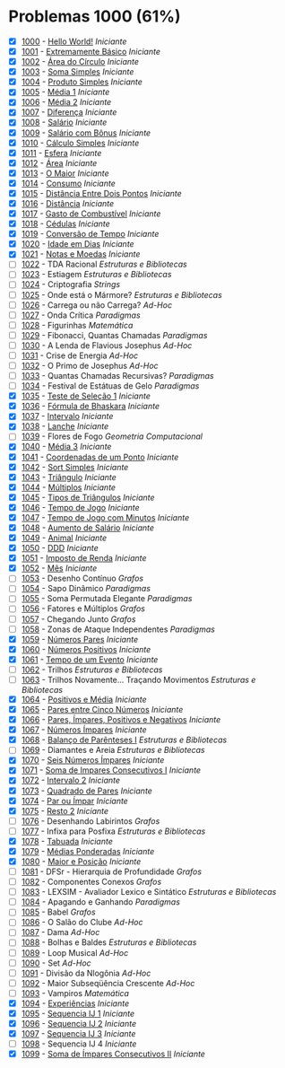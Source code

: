# Problemas 1000 (61%)

- [x]  [1000](https://www.beecrowd.com.br/repository/UOJ_1000.html) - [Hello World!](1000.c) *Iniciante*
- [x]  [1001](https://www.beecrowd.com.br/repository/UOJ_1001.html) - [Extremamente Básico](1001.c) *Iniciante*
- [x]  [1002](https://www.beecrowd.com.br/repository/UOJ_1002.html) - [Área do Círculo](1002.c) *Iniciante*
- [x]  [1003](https://www.beecrowd.com.br/repository/UOJ_1003.html) - [Soma Simples](1003.c) *Iniciante*
- [x]  [1004](https://www.beecrowd.com.br/repository/UOJ_1004.html) - [Produto Simples](1004.c) *Iniciante*
- [x]  [1005](https://www.beecrowd.com.br/repository/UOJ_1005.html) - [Média 1](1005.c) *Iniciante*
- [x]  [1006](https://www.beecrowd.com.br/repository/UOJ_1006.html) - [Média 2](1006.c) *Iniciante*
- [x]  [1007](https://www.beecrowd.com.br/repository/UOJ_1007.html) - [Diferença](1007.c) *Iniciante*
- [x]  [1008](https://www.beecrowd.com.br/repository/UOJ_1008.html) - [Salário](1008.c) *Iniciante*
- [x]  [1009](https://www.beecrowd.com.br/repository/UOJ_1009.html) - [Salário com Bônus](1009.c) *Iniciante*
- [x]  [1010](https://www.beecrowd.com.br/repository/UOJ_1010.html) - [Cálculo Simples](1010.c) *Iniciante*
- [x]  [1011](https://www.beecrowd.com.br/repository/UOJ_1011.html) - [Esfera](1011.c) *Iniciante*
- [x]  [1012](https://www.beecrowd.com.br/repository/UOJ_1012.html) - [Área](1012.c) *Iniciante*
- [x]  [1013](https://www.beecrowd.com.br/repository/UOJ_1013.html) - [O Maior](1013.c) *Iniciante*
- [x]  [1014](https://www.beecrowd.com.br/repository/UOJ_1014.html) - [Consumo](1014.c) *Iniciante*
- [x]  [1015](https://www.beecrowd.com.br/repository/UOJ_1015.html) - [Distância Entre Dois Pontos](1015.c) *Iniciante*
- [x]  [1016](https://www.beecrowd.com.br/repository/UOJ_1016.html) - [Distância](1016.c) *Iniciante*
- [x]  [1017](https://www.beecrowd.com.br/repository/UOJ_1017.html) - [Gasto de Combustível](1017.c) *Iniciante*
- [x]  [1018](https://www.beecrowd.com.br/repository/UOJ_1018.html) - [Cédulas](1018.c) *Iniciante*
- [x]  [1019](https://www.beecrowd.com.br/repository/UOJ_1019.html) - [Conversão de Tempo](1019.c) *Iniciante*
- [x]  [1020](https://www.beecrowd.com.br/repository/UOJ_1020.html) - [Idade em Dias](1020.c) *Iniciante*
- [x]  [1021](https://www.beecrowd.com.br/repository/UOJ_1021.html) - [Notas e Moedas](1021.c) *Iniciante*
- [ ]  [1022](https://www.beecrowd.com.br/repository/UOJ_1022.html) - TDA Racional *Estruturas e Bibliotecas*
- [ ]  [1023](https://www.beecrowd.com.br/repository/UOJ_1023.html) - Estiagem *Estruturas e Bibliotecas*
- [ ]  [1024](https://www.beecrowd.com.br/repository/UOJ_1024.html) - Criptografia *Strings*
- [ ]  [1025](https://www.beecrowd.com.br/repository/UOJ_1025.html) - Onde está o Mármore? *Estruturas e Bibliotecas*
- [ ]  [1026](https://www.beecrowd.com.br/repository/UOJ_1026.html) - Carrega ou não Carrega? *Ad-Hoc*
- [ ]  [1027](https://www.beecrowd.com.br/repository/UOJ_1027.html) - Onda Crítica *Paradigmas*
- [ ]  [1028](https://www.beecrowd.com.br/repository/UOJ_1028.html) - Figurinhas *Matemática*
- [ ]  [1029](https://www.beecrowd.com.br/repository/UOJ_1029.html) - Fibonacci, Quantas Chamadas *Paradigmas*
- [ ]  [1030](https://www.beecrowd.com.br/repository/UOJ_1030.html) - A Lenda de Flavious Josephus *Ad-Hoc*
- [ ]  [1031](https://www.beecrowd.com.br/repository/UOJ_1031.html) - Crise de Energia *Ad-Hoc*
- [ ]  [1032](https://www.beecrowd.com.br/repository/UOJ_1032.html) - O Primo de Josephus *Ad-Hoc*
- [ ]  [1033](https://www.beecrowd.com.br/repository/UOJ_1033.html) - Quantas Chamadas Recursivas? *Paradigmas*
- [ ]  [1034](https://www.beecrowd.com.br/repository/UOJ_1034.html) - Festival de Estátuas de Gelo *Paradigmas*
- [x]  [1035](https://www.beecrowd.com.br/repository/UOJ_1035.html) - [Teste de Seleção 1](1035.c) *Iniciante*
- [x]  [1036](https://www.beecrowd.com.br/repository/UOJ_1036.html) - [Fórmula de Bhaskara](1036.c) *Iniciante*
- [x]  [1037](https://www.beecrowd.com.br/repository/UOJ_1037.html) - [Intervalo](1037.c) *Iniciante*
- [x]  [1038](https://www.beecrowd.com.br/repository/UOJ_1038.html) - [Lanche](1038.c) *Iniciante*
- [ ]  [1039](https://www.beecrowd.com.br/repository/UOJ_1039.html) - Flores de Fogo *Geometria Computacional*
- [x]  [1040](https://www.beecrowd.com.br/repository/UOJ_1040.html) - [Média 3](1040.c) *Iniciante*
- [x]  [1041](https://www.beecrowd.com.br/repository/UOJ_1041.html) - [Coordenadas de um Ponto](1041.c) *Iniciante*
- [x]  [1042](https://www.beecrowd.com.br/repository/UOJ_1042.html) - [Sort Simples](1042.c) *Iniciante*
- [x]  [1043](https://www.beecrowd.com.br/repository/UOJ_1043.html) - [Triângulo](1043.c) *Iniciante*
- [x]  [1044](https://www.beecrowd.com.br/repository/UOJ_1044.html) - [Múltiplos](1044.c) *Iniciante*
- [x]  [1045](https://www.beecrowd.com.br/repository/UOJ_1045.html) - [Tipos de Triângulos](1045.c) *Iniciante*
- [x]  [1046](https://www.beecrowd.com.br/repository/UOJ_1046.html) - [Tempo de Jogo](1046.c) *Iniciante*
- [x]  [1047](https://www.beecrowd.com.br/repository/UOJ_1047.html) - [Tempo de Jogo com Minutos](1047.c) *Iniciante*
- [x]  [1048](https://www.beecrowd.com.br/repository/UOJ_1048.html) - [Aumento de Salário](1048.c) *Iniciante*
- [x]  [1049](https://www.beecrowd.com.br/repository/UOJ_1049.html) - [Animal](1049.c) *Iniciante*
- [x]  [1050](https://www.beecrowd.com.br/repository/UOJ_1050.html) - [DDD](1050.c) *Iniciante*
- [x]  [1051](https://www.beecrowd.com.br/repository/UOJ_1051.html) - [Imposto de Renda](1051.c) *Iniciante*
- [x]  [1052](https://www.beecrowd.com.br/repository/UOJ_1052.html) - [Mês](1052.c) *Iniciante*
- [ ]  [1053](https://www.beecrowd.com.br/repository/UOJ_1053.html) - Desenho Contínuo *Grafos*
- [ ]  [1054](https://www.beecrowd.com.br/repository/UOJ_1054.html) - Sapo Dinâmico *Paradigmas*
- [ ]  [1055](https://www.beecrowd.com.br/repository/UOJ_1055.html) - Soma Permutada Elegante *Paradigmas*
- [ ]  [1056](https://www.beecrowd.com.br/repository/UOJ_1056.html) - Fatores e Múltiplos *Grafos*
- [ ]  [1057](https://www.beecrowd.com.br/repository/UOJ_1057.html) - Chegando Junto *Grafos*
- [ ]  [1058](https://www.beecrowd.com.br/repository/UOJ_1058.html) - Zonas de Ataque Independentes *Paradigmas*
- [x]  [1059](https://www.beecrowd.com.br/repository/UOJ_1059.html) - [Números Pares](1059.c) *Iniciante*
- [x]  [1060](https://www.beecrowd.com.br/repository/UOJ_1060.html) - [Números Positivos](1060.c) *Iniciante*
- [x]  [1061](https://www.beecrowd.com.br/repository/UOJ_1061.html) - [Tempo de um Evento](1061.c) *Iniciante*
- [ ]  [1062](https://www.beecrowd.com.br/repository/UOJ_1062.html) - Trilhos *Estruturas e Bibliotecas*
- [ ]  [1063](https://www.beecrowd.com.br/repository/UOJ_1063.html) - Trilhos Novamente... Traçando Movimentos *Estruturas e Bibliotecas*
- [x]  [1064](https://www.beecrowd.com.br/repository/UOJ_1064.html) - [Positivos e Média](1064.c) *Iniciante*
- [x]  [1065](https://www.beecrowd.com.br/repository/UOJ_1065.html) - [Pares entre Cinco Números](1065.c) *Iniciante*
- [x]  [1066](https://www.beecrowd.com.br/repository/UOJ_1066.html) - [Pares, Ímpares, Positivos e Negativos](1066.c) *Iniciante*
- [x]  [1067](https://www.beecrowd.com.br/repository/UOJ_1067.html) - [Números Ímpares](1067.c) *Iniciante*
- [x]  [1068](https://www.beecrowd.com.br/repository/UOJ_1068.html) - [Balanço de Parênteses I](1068.c) *Estruturas e Bibliotecas*
- [ ]  [1069](https://www.beecrowd.com.br/repository/UOJ_1069.html) - Diamantes e Areia *Estruturas e Bibliotecas*
- [x]  [1070](https://www.beecrowd.com.br/repository/UOJ_1070.html) - [Seis Números Ímpares](1070.c) *Iniciante*
- [x]  [1071](https://www.beecrowd.com.br/repository/UOJ_1071.html) - [Soma de Impares Consecutivos I](1071.c) *Iniciante*
- [x]  [1072](https://www.beecrowd.com.br/repository/UOJ_1072.html) - [Intervalo 2](1072.c) *Iniciante*
- [x]  [1073](https://www.beecrowd.com.br/repository/UOJ_1073.html) - [Quadrado de Pares](1073.c) *Iniciante*
- [x]  [1074](https://www.beecrowd.com.br/repository/UOJ_1074.html) - [Par ou Ímpar](1074.c) *Iniciante*
- [x]  [1075](https://www.beecrowd.com.br/repository/UOJ_1075.html) - [Resto 2](1075.c) *Iniciante*
- [ ]  [1076](https://www.beecrowd.com.br/repository/UOJ_1076.html) - Desenhando Labirintos *Grafos*
- [ ]  [1077](https://www.beecrowd.com.br/repository/UOJ_1077.html) - Infixa para Posfixa *Estruturas e Bibliotecas*
- [x]  [1078](https://www.beecrowd.com.br/repository/UOJ_1078.html) - [Tabuada](1078.c) *Iniciante*
- [x]  [1079](https://www.beecrowd.com.br/repository/UOJ_1079.html) - [Médias Ponderadas](1079.c) *Iniciante*
- [x]  [1080](https://www.beecrowd.com.br/repository/UOJ_1080.html) - [Maior e Posição](1080.c) *Iniciante*
- [ ]  [1081](https://www.beecrowd.com.br/repository/UOJ_1081.html) - DFSr - Hierarquia de Profundidade *Grafos*
- [ ]  [1082](https://www.beecrowd.com.br/repository/UOJ_1082.html) - Componentes Conexos *Grafos*
- [ ]  [1083](https://www.beecrowd.com.br/repository/UOJ_1083.html) - LEXSIM - Avaliador Lexico e Sintático *Estruturas e Bibliotecas*
- [ ]  [1084](https://www.beecrowd.com.br/repository/UOJ_1084.html) - Apagando e Ganhando *Paradigmas*
- [ ]  [1085](https://www.beecrowd.com.br/repository/UOJ_1085.html) - Babel *Grafos*
- [ ]  [1086](https://www.beecrowd.com.br/repository/UOJ_1086.html) - O Salão do Clube *Ad-Hoc*
- [ ]  [1087](https://www.beecrowd.com.br/repository/UOJ_1087.html) - Dama *Ad-Hoc*
- [ ]  [1088](https://www.beecrowd.com.br/repository/UOJ_1088.html) - Bolhas e Baldes *Estruturas e Bibliotecas*
- [ ]  [1089](https://www.beecrowd.com.br/repository/UOJ_1089.html) - Loop Musical *Ad-Hoc*
- [ ]  [1090](https://www.beecrowd.com.br/repository/UOJ_1090.html) - Set *Ad-Hoc*
- [ ]  [1091](https://www.beecrowd.com.br/repository/UOJ_1091.html) - Divisão da Nlogônia *Ad-Hoc*
- [ ]  [1092](https://www.beecrowd.com.br/repository/UOJ_1092.html) - Maior Subseqüência Crescente *Ad-Hoc*
- [ ]  [1093](https://www.beecrowd.com.br/repository/UOJ_1093.html) - Vampiros *Matemática*
- [x]  [1094](https://www.beecrowd.com.br/repository/UOJ_1094.html) - [Experiências](1094.c) *Iniciante*
- [x]  [1095](https://www.beecrowd.com.br/repository/UOJ_1095.html) - [Sequencia IJ 1](1095.c) *Iniciante*
- [x]  [1096](https://www.beecrowd.com.br/repository/UOJ_1096.html) - [Sequencia IJ 2](1096.c) *Iniciante*
- [x]  [1097](https://www.beecrowd.com.br/repository/UOJ_1097.html) - [Sequencia IJ 3](1097.c) *Iniciante*
- [ ]  [1098](https://www.beecrowd.com.br/repository/UOJ_1098.html) - Sequencia IJ 4 *Iniciante*
- [x]  [1099](https://www.beecrowd.com.br/repository/UOJ_1099.html) - [Soma de Ímpares Consecutivos II](1099.c) *Iniciante*
